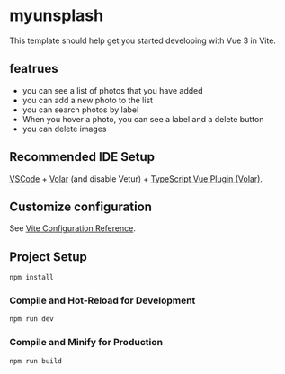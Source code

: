 # myunsplash

This template should help get you started developing with Vue 3 in Vite.

## featrues 
* you can see a list of photos that you have added
* you can add a new photo to the list
* you can search photos by label
* When you hover a photo, you can see a label and a delete button
* you can delete images

## Recommended IDE Setup

[VSCode](https://code.visualstudio.com/) + [Volar](https://marketplace.visualstudio.com/items?itemName=Vue.volar) (and disable Vetur) + [TypeScript Vue Plugin (Volar)](https://marketplace.visualstudio.com/items?itemName=Vue.vscode-typescript-vue-plugin).

## Customize configuration

See [Vite Configuration Reference](https://vitejs.dev/config/).

## Project Setup

```sh
npm install
```

### Compile and Hot-Reload for Development

```sh
npm run dev
```

### Compile and Minify for Production

```sh
npm run build
```
